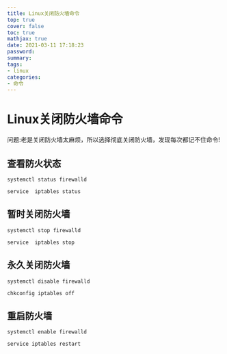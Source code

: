 ```yaml
---
title: Linux关闭防火墙命令
top: true
cover: false
toc: true
mathjax: true
date: 2021-03-11 17:18:23
password:
summary:
tags:
- linux
categories:
- 命令
---
```


# Linux关闭防火墙命令

问题:老是关闭防火墙太麻烦，所以选择彻底关闭防火墙，发现每次都记不住命令!

## 查看防火状态

```shell
systemctl status firewalld

service  iptables status
```

## 暂时关闭防火墙

```shell
systemctl stop firewalld

service  iptables stop
```

## 永久关闭防火墙

```shell
systemctl disable firewalld

chkconfig iptables off
```

## 重启防火墙

```shell
systemctl enable firewalld

service iptables restart 
```

